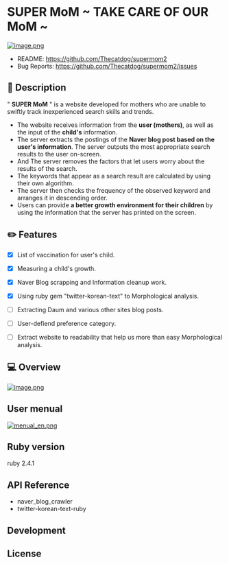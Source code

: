 SUPER MoM ~ TAKE CARE OF OUR MoM ~
=========
[![image.png](https://s1.postimg.org/53zo00l4wv/image.png)](https://postimg.org/image/1kdqa7if4r/)

* README:       https://github.com/Thecatdog/supermom2
* Bug Reports:  https://github.com/Thecatdog/supermom2/issues

## :star2: Description
" **SUPER MoM** " is a website developed for mothers who are unable to swiftly track inexperienced search skills and trends.

* The website receives information from the **user (mothers)**, as well as the input of the **child's** information.
* The server extracts the postings of the **Naver blog post based on the user's information**. The server outputs the most appropriate search results to the user on-screen.
* And The server removes the factors that let users worry about the results of the search.
* The keywords that appear as a search result are calculated by using their own algorithm.
* The server then checks the frequency of the observed keyword and arranges it in descending order.
* Users can provide **a better growth environment for their children** by using the information that the server has printed on the screen.

## :pencil2: Features

- [x] List of vaccination for user's child.
- [x] Measuring a child's growth.
- [x] Naver Blog scrapping and Information cleanup work.
- [x] Using ruby gem "twitter-korean-text" to Morphological analysis. 
- [ ] Extracting Daum and various other sites blog posts.
- [ ] User-defiend preference category.
- [ ] Extract website to readability that help us more than easy Morphological analysis.


## :computer: Overview
[![image.png](https://s1.postimg.org/4r89tu4kv3/image.png)](https://postimg.org/image/96qoz3gz2z/)

## User menual
[![menual_en.png](https://s1.postimg.org/6alwwei1n3/menual_en.png)](https://postimg.org/image/6alwwei1mz/)

## Ruby version 

ruby 2.4.1

## API Reference

* naver_blog_crawler
* twitter-korean-text-ruby 

## Development


## License
